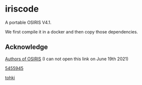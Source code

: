 # iriscode

A portable OSIRIS V4.1.

We first compile it in a docker and then copy those dependencies.


## Acknowledge

[Authors of OSIRIS](http://svnext.it-sudparis.eu/svnview2-eph/ref_syst/Iris_Osiris_v4.1/download/Iris_Osiris_v4.1.tar.gz) (I can not open this link on June 19th 2021)

[5455945](https://github.com/5455945/Iris_Osiris)

[tohki](https://github.com/tohki/iris-osiris)
